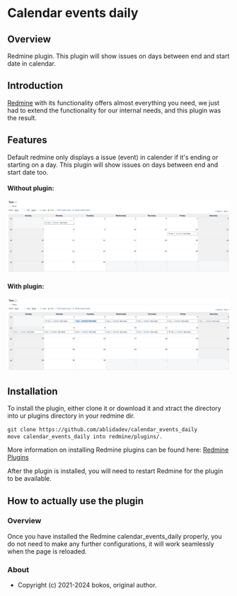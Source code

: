 # Calendar events daily

## Overview

Redmine plugin. This plugin will show issues on days between end and start date in calendar.

## Introduction

[Redmine](http://www.redmine.org) with its functionality offers almost everything you need, we just had to extend the functionality for our internal needs, and this plugin was the result.

## Features

Default redmine only displays a issue (event) in calender if it's ending or starting on a day.
This plugin will show issues on days between end and start date too.

#### Without plugin:

![](screenshots/example-calendar-events-without-plugin.png "Screenshot of example calendar events without plugin.")
#### With plugin:
![](screenshots/example-calendar-events-with-plugin.png "Screenshot of example context menu with plugin.")

## Installation

To install the plugin, either clone it or download it and xtract the directory into ur plugins directory in your redmine dir.

    git clone https://github.com/ablidadev/calendar_events_daily
    move calendar_events_daily into redmine/plugins/.

More information on installing Redmine plugins can be found here: [Redmine Plugins](http://www.redmine.org/wiki/redmine/Plugins)

After the plugin is installed, you will need to restart Redmine for the plugin to be available.

## How to actually use the plugin

### Overview

Once you have installed the Redmine calendar_events_daily properly, you do not need to make any further configurations, it will work seamlessly when the page is reloaded.

### About

* Copyright (c) 2021-2024 bokos, original author.
